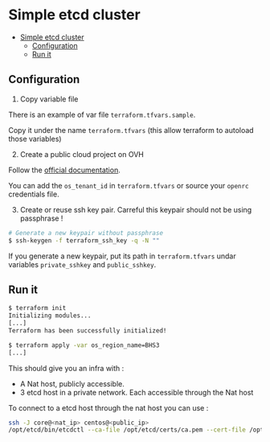 # Simple etcd cluster


- [Simple etcd cluster](#simple-etcd-cluster)
    - [Configuration](#configuration)
    - [Run it](#run-it)

## Configuration
1. Copy variable file

There is an example of var file `terraform.tfvars.sample`.

Copy it under the name `terraform.tfvars` (this allow terraform to autoload those variables)

2. Create a public cloud project on OVH

Follow the [official documentation](https://docs.ovh.com/gb/en/public-cloud/getting_started_with_public_cloud_logging_in_and_creating_a_project/).

You can add the `os_tenant_id` in `terraform.tfvars` or source your `openrc` credentials file.

3. Create or reuse ssh key pair. Carreful this keypair should not be using passphrase !

```bash
# Generate a new keypair without passphrase
$ ssh-keygen -f terraform_ssh_key -q -N ""
```

If you generate a new keypair, put its path in `terraform.tfvars` undar variables `private_sshkey` and `public_sshkey`.

## Run it

```bash
$ terraform init
Initializing modules...
[...]
Terraform has been successfully initialized!

$ terraform apply -var os_region_name=BHS3
[...]
```

This should give you an infra with :

- A Nat host, publicly accessible.
- 3 etcd host in a private network. Each accessible through the Nat host

To connect to a etcd host through the nat host you can use :

```bash
ssh -J core@<nat_ip> centos@<public_ip>
/opt/etcd/bin/etcdctl --ca-file /opt/etcd/certs/ca.pem --cert-file /opt/etcd/certs/cert.pem --key-file /opt/etcd/certs/cert-key.pem --endpoints https://127.0.0.1:2379 member list
```
